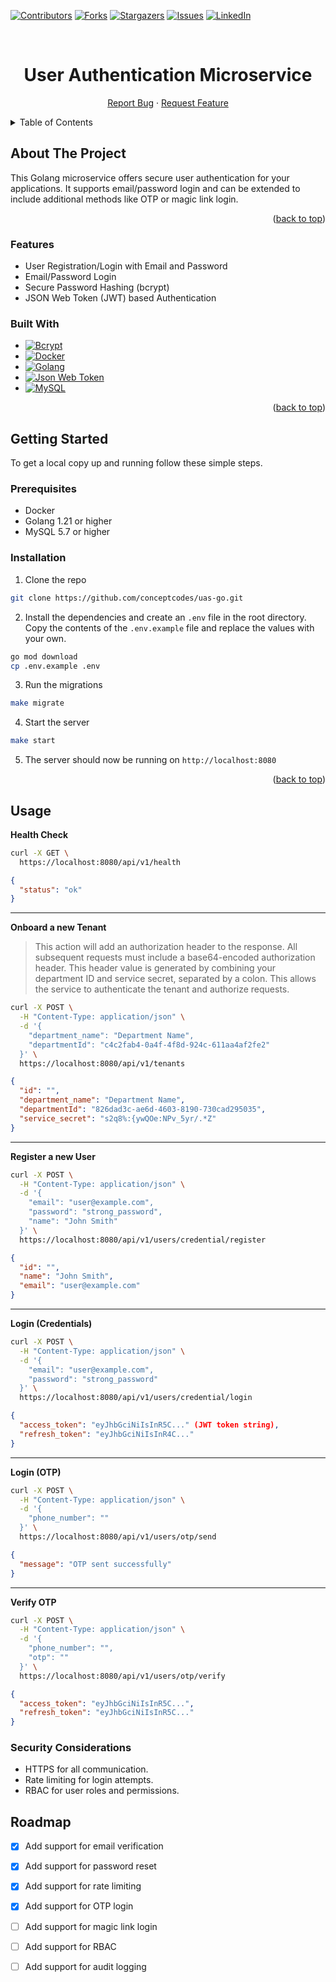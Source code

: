 <a name="readme-top"></a>

[![Contributors][contributors-shield]][contributors-url]
[![Forks][forks-shield]][forks-url]
[![Stargazers][stars-shield]][stars-url]
[![Issues][issues-shield]][issues-url]
[![LinkedIn][linkedin-shield]][linkedin-url]

<br />
<div align="center">
  <a href="https://github.com/conceptcodes/uas-go">
    <!-- REPLACE WITH HEADER -->
    <!-- <img src="public/logo.svg" alt="Logo" width="80" height="80"> -->
  </a>

<h1 align="center">User Authentication Microservice </h1>
  <p align="center">
    <a href="https://github.com/conceptcodes/uas-go/issues/new?assignees=&labels=&projects=&template=bug_report.md&title=">Report Bug</a>
    ·
    <a href="https://github.com/conceptcodes/uas-go/issues/new?assignees=&labels=&projects=&template=feature_request.md&title=">Request Feature</a>
  </p>
</div>

<details>
  <summary>Table of Contents</summary>
  <ol>
    <li>
      <a href="#about-the-project">About The Project</a>
      <ul>
        <li><a href="#features">Features</a></li>
        <li><a href="#built-with">Built With</a></li>
      </ul>
    </li>
    <li>
      <a href="#getting-started">Getting Started</a>
      <ul>
        <li><a href="#prerequisites">Prerequisites</a></li>
        <li><a href="#installation">Installation</a></li>
      </ul>
    </li>
    <li>
      <a href="#usage">Usage</a>
    </li>
    <li><a href="#roadmap">Roadmap</a></li>
    <li><a href="#contributing">Contributing</a></li>
    <li><a href="#license">License</a></li>
    <li><a href="#contact">Contact</a></li>
  </ol>
</details>

## About The Project

This Golang microservice offers secure user authentication for your applications. It supports email/password login and can be extended to include additional methods like OTP or magic link login.

<p align="right">(<a href="#readme-top">back to top</a>)</p>


### Features

- User Registration/Login with Email and Password
- Email/Password Login
- Secure Password Hashing (bcrypt)
- JSON Web Token (JWT) based Authentication


### Built With

- [![Bcrypt][bcrypt-shield]][bcrypt-url]
- [![Docker][Docker]][docker-url]
- [![Golang][Golang]][golang-url]
- [![Json Web Token][JWT]][jwt-url]
- [![MySQL][mysql-shield]][mysql-url]


<p align="right">(<a href="#readme-top">back to top</a>)</p>


## Getting Started

To get a local copy up and running follow these simple steps. 

### Prerequisites

- Docker
- Golang 1.21 or higher
- MySQL 5.7 or higher

### Installation

1. Clone the repo
  ```sh
  git clone https://github.com/conceptcodes/uas-go.git
  ```

2. Install the dependencies and create an `.env` file in the root directory. Copy the contents of the `.env.example` file and replace the values with your own.
  ```sh
  go mod download 
  cp .env.example .env
  ```

3. Run the migrations
  ```sh
  make migrate
  ```

4. Start the server
  ```sh
  make start
  ```

5. The server should now be running on `http://localhost:8080`

<p align="right">(<a href="#readme-top">back to top</a>)</p>


## Usage


**Health Check**

```sh
curl -X GET \
  https://localhost:8080/api/v1/health
```
```json
{
  "status": "ok"
}
```

---

**Onboard a new Tenant**

> This action will add an authorization header to the response. All subsequent requests must include a base64-encoded authorization header. This header value is generated by combining your department ID and service secret, separated by a colon. This allows the service to authenticate the tenant and authorize requests.

```sh
curl -X POST \
  -H "Content-Type: application/json" \
  -d '{
    "department_name": "Department Name",
    "departmentId": "c4c2fab4-0a4f-4f8d-924c-611aa4af2fe2"
  }' \
  https://localhost:8080/api/v1/tenants
```
```json
{
  "id": "",
  "department_name": "Department Name",
  "departmentId": "826dad3c-ae6d-4603-8190-730cad295035",
  "service_secret": "s2q8%:{ywQOe:NPv_5yr/.*Z"
}
```

---

**Register a new User**

```sh
curl -X POST \
  -H "Content-Type: application/json" \
  -d '{
    "email": "user@example.com",
    "password": "strong_password",
    "name": "John Smith"
  }' \
  https://localhost:8080/api/v1/users/credential/register
```
```json
{
  "id": "",
  "name": "John Smith",
  "email": "user@example.com"
}
```

---

**Login (Credentials)**

```sh
curl -X POST \
  -H "Content-Type: application/json" \
  -d '{
    "email": "user@example.com",
    "password": "strong_password"
  }' \
  https://localhost:8080/api/v1/users/credential/login
```
```json
{
  "access_token": "eyJhbGciNiIsInR5C..." (JWT token string),
  "refresh_token": "eyJhbGciNiIsInR4C..." 
}
```

---

**Login (OTP)**

```sh
curl -X POST \
  -H "Content-Type: application/json" \
  -d '{
    "phone_number": ""
  }' \
  https://localhost:8080/api/v1/users/otp/send
```
```json
{
  "message": "OTP sent successfully"
}
```

---

**Verify OTP**

```sh
curl -X POST \
  -H "Content-Type: application/json" \
  -d '{
    "phone_number": "",
    "otp": ""
  }' \
  https://localhost:8080/api/v1/users/otp/verify
```
```json
{
  "access_token": "eyJhbGciNiIsInR5C...",
  "refresh_token": "eyJhbGciNiIsInR5C..."
}
```


### Security Considerations

- HTTPS for all communication.
- Rate limiting for login attempts.
- RBAC for user roles and permissions.


## Roadmap
- [x] Add support for email verification
- [x] Add support for password reset
- [x] Add support for rate limiting
- [x] Add support for OTP login
- [ ] Add support for magic link login
- [ ] Add support for RBAC
- [ ] Add support for audit logging



[contributors-shield]: https://img.shields.io/github/contributors/conceptcodes/uas-go.svg?style=for-the-badge
[contributors-url]: https://github.com/conceptcodes/uas-go/graphs/contributors
[forks-shield]: https://img.shields.io/github/forks/conceptcodes/uas-go.svg?style=for-the-badge
[forks-url]: https://github.com/conceptcodes/uas-go/network/members
[stars-shield]: https://img.shields.io/github/stars/conceptcodes/uas-go.svg?style=for-the-badge
[stars-url]: https://github.com/conceptcodes/uas-go/stargazers
[issues-shield]: https://img.shields.io/github/issues/conceptcodes/uas-go.svg?style=for-the-badge
[issues-url]: https://github.com/conceptcodes/uas-go/issues
[linkedin-shield]: https://img.shields.io/badge/-LinkedIn-black.svg?style=for-the-badge&logo=linkedin&colorB=555
[linkedin-url]: https://linkedin.com/in/david-ojo-66a12a147
[Golang]: https://img.shields.io/badge/-Golang-00ADD8?style=for-the-badge&logo=go&logoColor=white
[golang-url]: https://golang.org/
[Docker]: https://img.shields.io/badge/-Docker-2496ED?style=for-the-badge&logo=docker&logoColor=white
[docker-url]: https://www.docker.com/
[JWT]: https://img.shields.io/badge/-JWT-000000?style=for-the-badge&logo=json-web-tokens&logoColor=white
[jwt-url]: https://jwt.io/
[bcrypt-shield]: https://img.shields.io/badge/-Bcrypt-00599C?style=for-the-badge&logo=bcrypt&logoColor=white
[bcrypt-url]: https://www.npmjs.com/package/bcrypt
[mysql-shield]: https://img.shields.io/badge/-MySQL-4479A1?style=for-the-badge&logo=mysql&logoColor=white
[mysql-url]: https://www.mysql.com/


